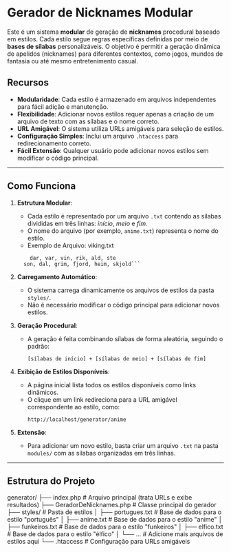 # Gerador de Nicknames Modular

Este é um sistema **modular** de geração de **nicknames** procedural baseado em estilos. Cada estilo segue regras específicas definidas por meio de **bases de sílabas** personalizáveis. O objetivo é permitir a geração dinâmica de apelidos (nicknames) para diferentes contextos, como jogos, mundos de fantasia ou até mesmo entretenimento casual.

## Recursos

- **Modularidade**: Cada estilo é armazenado em arquivos independentes para fácil adição e manutenção.
- **Flexibilidade**: Adicionar novos estilos requer apenas a criação de um arquivo de texto com as sílabas e o nome correto.
- **URL Amigável**: O sistema utiliza URLs amigáveis para seleção de estilos.
- **Configuração Simples**: Inclui um arquivo `.htaccess` para redirecionamento correto.
- **Fácil Extensão**: Qualquer usuário pode adicionar novos estilos sem modificar o código principal.

---

## Como Funciona

1. **Estrutura Modular**:
   - Cada estilo é representado por um arquivo `.txt` contendo as sílabas divididas em três linhas: *início*, *meio* e *fim*.
   - O nome do arquivo (por exemplo, `anime.txt`) representa o nome do estilo.
   - Exemplo de Arquivo: viking.txt
    ```Thor, Fre, As, Hel, Svi, Gun
        dar, var, vin, rik, ald, ste
      son, dal, grim, fjord, heim, skjold```

2. **Carregamento Automático**:
   - O sistema carrega dinamicamente os arquivos de estilos da pasta `styles/`.
   - Não é necessário modificar o código principal para adicionar novos estilos.

3. **Geração Procedural**:
   - A geração é feita combinando sílabas de forma aleatória, seguindo o padrão:
     ```
     [sílabas de início] + [sílabas de meio] + [sílabas de fim]
     ```

4. **Exibição de Estilos Disponíveis**:
   - A página inicial lista todos os estilos disponíveis como links dinâmicos.
   - O clique em um link redireciona para a URL amigável correspondente ao estilo, como:  
     ```
     http://localhost/generator/anime
     ```

5. **Extensão**:
   - Para adicionar um novo estilo, basta criar um arquivo `.txt` na pasta `modules/` com as sílabas organizadas em três linhas.

---

## Estrutura do Projeto

generator/
├── index.php            # Arquivo principal (trata URLs e exibe resultados)
├── GeradorDeNicknames.php # Classe principal do gerador
├── styles/              # Pasta de estilos
│   ├── portugues.txt    # Base de dados para o estilo "português"
│   ├── anime.txt        # Base de dados para o estilo "anime"
│   ├── funkeiros.txt    # Base de dados para o estilo "funkeiros"
│   ├── elfico.txt       # Base de dados para o estilo "élfico"
│   └── ...              # Adicione mais arquivos de estilos aqui
└── .htaccess            # Configuração para URLs amigáveis

